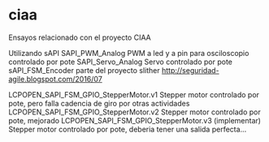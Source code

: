 # ciaa
Ensayos relacionado con el proyecto CIAA

Utilizando sAPI
   SAPI_PWM_Analog
      PWM a led y a pin para osciloscopio controlado por pote
   SAPI_Servo_Analog
      Servo controlado por pote
   sAPI_FSM_Encoder
      parte del proyecto slither http://seguridad-agile.blogspot.com/2016/07



   LCPOPEN_SAPI_FSM_GPIO_StepperMotor.v1
      Stepper motor controlado por pote, pero falla cadencia de giro por otras actividades
   LCPOPEN_SAPI_FSM_GPIO_StepperMotor.v2
      Stepper motor controlado por pote, mejorado 
   LCPOPEN_SAPI_FSM_GPIO_StepperMotor.v3 (implementar)
      Stepper motor controlado por pote, deberia tener una salida perfecta...
